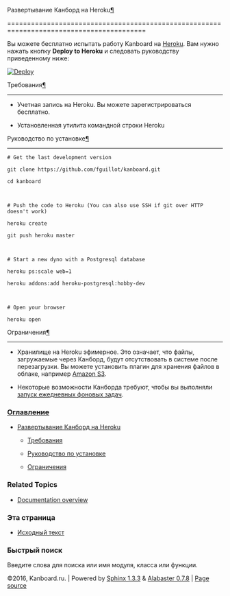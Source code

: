 Развертывание Канборд на Heroku[¶](#deploy-kanboard-on-heroku "Ссылка на этот заголовок")

=========================================================================================



Вы можете бесплатно испытать работу Kanboard на [Heroku](https://www.heroku.com/). Вам нужно нажать кнопку **Deploy to Heroku** и следовать руководству приведенному ниже:



[![Deploy](https://www.herokucdn.com/deploy/button.png)](https://heroku.com/deploy?template=https://github.com/fguillot/kanboard)



Требования[¶](#requirements "Ссылка на этот заголовок")

-------------------------------------------------------



-   Учетная запись на Heroku. Вы можете зарегистрироваться бесплатно.



-   Установленная утилита командной строки Heroku



Руководство по установке[¶](#manual-instructions "Ссылка на этот заголовок")

----------------------------------------------------------------------------



    # Get the last development version

    git clone https://github.com/fguillot/kanboard.git

    cd kanboard



    # Push the code to Heroku (You can also use SSH if git over HTTP doesn't work)

    heroku create

    git push heroku master



    # Start a new dyno with a Postgresql database

    heroku ps:scale web=1

    heroku addons:add heroku-postgresql:hobby-dev



    # Open your browser

    heroku open



Ограничения[¶](#limitations "Ссылка на этот заголовок")

-------------------------------------------------------



-   Хранилище на Heroku эфимерное. Это означает, что файлы, загружаемые через Канборд, будут отсутствовать в системе после перезагрузки. Вы можете установить плагин для хранения файлов в облаке, например [Amazon S3](https://github.com/kanboard/plugin-s3).



-   Некоторые возможности Канборда требуют, чтобы вы выполняли [запуск ежедневных фоновых задач](cronjob.markdown).



### [Оглавление](index.markdown)



-   [Развертывание Канборд на Heroku](#)

    -   [Требования](#requirements)

    -   [Руководство по установке](#manual-instructions)

    -   [Ограничения](#limitations)



### Related Topics



-   [Documentation overview](index.markdown)



### Эта страница



-   [Исходный текст](_sources/heroku.txt)



### Быстрый поиск



Введите слова для поиска или имя модуля, класса или функции.



©2016, Kanboard.ru. | Powered by [Sphinx 1.3.3](http://sphinx-doc.org/) & [Alabaster 0.7.8](https://github.com/bitprophet/alabaster) | [Page source](_sources/heroku.txt)

